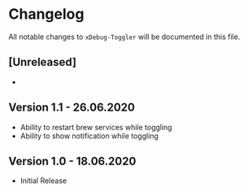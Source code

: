 # Changelog

All notable changes to `xDebug-Toggler` will be documented in this file.

## [Unreleased]

- 

## Version 1.1 - 26.06.2020

- Ability to restart brew services while toggling
- Ability to show notification while toggling

## Version 1.0 - 18.06.2020

- Initial Release

